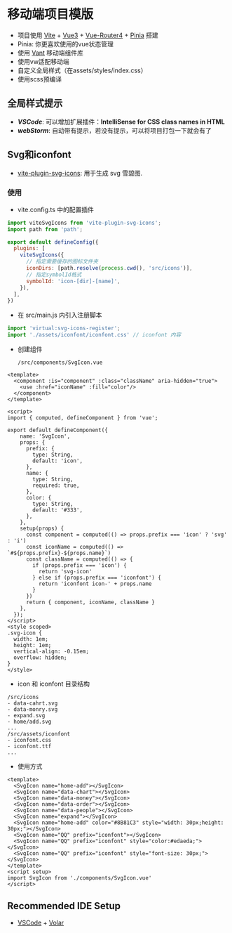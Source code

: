 # 移动端项目模版

- 项目使用 [Vite](https://vitejs.cn/) + [Vue3](https://v3.cn.vuejs.org/) + [Vue-Router4](https://next.router.vuejs.org/zh/) + [Pinia](https://pinia.vuejs.org/) 搭建
- Pinia: 你更喜欢使用的vue状态管理
- 使用 [Vant](https://vant-contrib.gitee.io/vant/v3/#/zh-CN) 移动端组件库
- 使用vw适配移动端
- 自定义全局样式（在assets/styles/index.css）
- 使用scss预编译

## 全局样式提示

- **_VSCode_**: 可以增加扩展插件：**IntelliSense for CSS class names in HTML**
- **_webStorm_**: 自动带有提示，若没有提示，可以将项目打包一下就会有了

## Svg和iconfont

- [vite-plugin-svg-icons](https://github.com/vbenjs/vite-plugin-svg-icons/blob/HEAD/README.zh_CN.md): 用于生成 svg 雪碧图.

### 使用

- vite.config.ts 中的配置插件
```javascript
import viteSvgIcons from 'vite-plugin-svg-icons';
import path from 'path';

export default defineConfig({
  plugins: [
    viteSvgIcons({
      // 指定需要缓存的图标文件夹
      iconDirs: [path.resolve(process.cwd(), 'src/icons')],
      // 指定symbolId格式
      symbolId: 'icon-[dir]-[name]',
    }),
  ],
})
```
- 在 src/main.js 内引入注册脚本
```javascript
import 'virtual:svg-icons-register';
import './assets/iconfont/iconfont.css' // iconfont 内容
```
- 创建组件

  `/src/components/SvgIcon.vue`

```vue
<template>
  <component :is="component" :class="className" aria-hidden="true">
    <use :href="iconName" :fill="color"/>
  </component>
</template>

<script>
import { computed, defineComponent } from 'vue';

export default defineComponent({
    name: 'SvgIcon',
    props: {
      prefix: {
        type: String,
        default: 'icon',
      },
      name: {
        type: String,
        required: true,
      },
      color: {
        type: String,
        default: '#333',
      },
    },
    setup(props) {
      const component = computed(() => props.prefix === 'icon' ? 'svg' : 'i')
      const iconName = computed(() => `#${props.prefix}-${props.name}`)
      const className = computed(() => {
        if (props.prefix === 'icon') {
          return 'svg-icon'
        } else if (props.prefix === 'iconfont') {
          return 'iconfont icon-' + props.name
        }
      })
      return { component, iconName, className }
    },
  });
</script>
<style scoped>
.svg-icon {
  width: 1em;
  height: 1em;
  vertical-align: -0.15em;
  overflow: hidden;
}
</style>
```
- icon 和 iconfont 目录结构
```text
/src/icons
- data-cahrt.svg
- data-monry.svg
- expand.svg
- home/add.svg
...
/src/assets/iconfont
- iconfont.css
- iconfont.ttf
...
```
- 使用方式
```vue
<template>
  <SvgIcon name="home-add"></SvgIcon>
  <SvgIcon name="data-chart"></SvgIcon>
  <SvgIcon name="data-money"></SvgIcon>
  <SvgIcon name="data-order"></SvgIcon>
  <SvgIcon name="data-people"></SvgIcon>
  <SvgIcon name="expand"></SvgIcon>
  <SvgIcon name="home-add" color="#8B81C3" style="width: 30px;height: 30px;"></SvgIcon>
  <SvgIcon name="QQ" prefix="iconfont"></SvgIcon>
  <SvgIcon name="QQ" prefix="iconfont" style="color:#edaeda;"></SvgIcon>
  <SvgIcon name="QQ" prefix="iconfont" style="font-size: 30px;"></SvgIcon>
</template>
<script setup>
import SvgIcon from './components/SvgIcon.vue'
</script>
```

## Recommended IDE Setup

- [VSCode](https://code.visualstudio.com/) + [Volar](https://marketplace.visualstudio.com/items?itemName=johnsoncodehk.volar)
